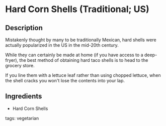 Hard Corn Shells (Traditional; US)
======================

## Description

Mistakenly thought by many to be traditionally Mexican, hard shells were actually popularized in the US in the mid-20th century.

While they can certainly be made at home (if you have access to a deep-fryer), the best method of obtaining hard taco shells is to head to the grocery store.

If you line them with a lettuce leaf rather than using chopped lettuce, when the shell cracks you won't lose the contents into your lap.

## Ingredients

* Hard Corn Shells

tags: vegetarian
